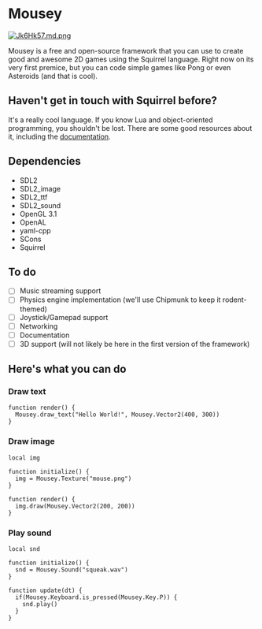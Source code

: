 # Mousey

[![Jk6Hk57.md.png](https://iili.io/Jk6Hk57.md.png)](https://freeimage.host/i/Jk6Hk57)

Mousey is a free and open-source framework that you can use to create good and awesome 2D games using the Squirrel language. Right now on its very first premice, but you can code simple games like Pong or even Asteroids (and that is cool).

## Haven't get in touch with Squirrel before?

It's a really cool language. If you know Lua and object-oriented programming, you shouldn't be lost. There are some good resources about it, including the [documentation](http://www.squirrel-lang.org/squirreldoc/squirrel3.pdf).

## Dependencies

- SDL2
- SDL2_image
- SDL2_ttf
- SDL2_sound
- OpenGL 3.1
- OpenAL
- yaml-cpp
- SCons
- Squirrel

## To do

- [ ] Music streaming support
- [ ] Physics engine implementation (we'll use Chipmunk to keep it rodent-themed)
- [ ] Joystick/Gamepad support
- [ ] Networking
- [ ] Documentation
- [ ] 3D support (will not likely be here in the first version of the framework)

## Here's what you can do

### Draw text

```squirrel
function render() {
  Mousey.draw_text("Hello World!", Mousey.Vector2(400, 300))
}
```

### Draw image

```squirrel
local img

function initialize() {
  img = Mousey.Texture("mouse.png")
}

function render() {
  img.draw(Mousey.Vector2(200, 200))
}
```

### Play sound

```squirrel
local snd

function initialize() {
  snd = Mousey.Sound("squeak.wav")
}

function update(dt) {
  if(Mousey.Keyboard.is_pressed(Mousey.Key.P)) {
    snd.play()
  }
}
```
